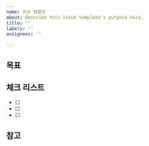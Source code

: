 ```yaml
---
name: 이슈 템플릿
about: Describe this issue template's purpose here.
title: ''
labels: ''
assignees: ''

---
```


## 목표
<!-- 프론트의 경우 이미지를 넣어주세요! -->

## 체크 리스트
- [ ]
- [ ]
- [ ]

## 참고
